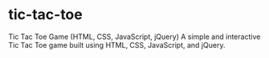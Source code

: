 # tic-tac-toe
Tic Tac Toe Game (HTML, CSS, JavaScript, jQuery) A simple and interactive Tic Tac Toe game built using HTML, CSS, JavaScript, and jQuery. 
